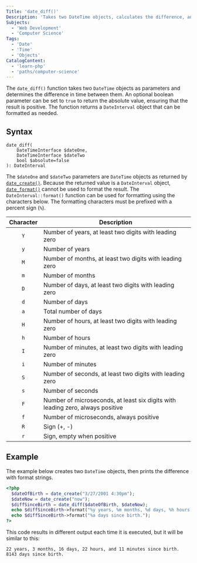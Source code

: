 ```yaml
---
Title: 'date_diff()'
Description: 'Takes two DateTime objects, calculates the difference, and returns a DateInterval object.'
Subjects:
  - 'Web Development'
  - 'Computer Science'
Tags:
  - 'Date'
  - 'Time'
  - 'Objects'
CatalogContent:
  - 'learn-php'
  - 'paths/computer-science'
---
```


The `date_diff()` function takes two `DateTime` objects as parameters and determines the difference in time between them. An optional boolean parameter can be set to `true` to return the absolute value, ensuring that the result is positive. The function returns a `DateInterval` object that can be formatted as needed.

## Syntax

```pseudo
date_diff(
    DateTimeInterface $dateOne,
    DateTimeInterface $dateTwo
    bool $absolute=false
): DateInterval
```

The `$dateOne` and `$dateTwo` parameters are `DateTime` objects as returned by [`date_create()`](https://www.codecademy.com/resources/docs/php/date-functions/date-create). Because the returned value is a `DateInterval` object, [`date_format()`](https://www.codecademy.com/resources/docs/php/date-functions/date-format) cannot be used to format the result. The `DateInterval::format()` function can be used for formatting using the characters below. The formatting characters must be prefixed with a percent sign (`%`).

| Character | Description                                                                    |
| :-------: | ------------------------------------------------------------------------------ |
|    `Y`    | Number of years, at least two digits with leading zero                         |
|    `y`    | Number of years                                                                |
|    `M`    | Number of months, at least two digits with leading zero                        |
|    `m`    | Number of months                                                               |
|    `D`    | Number of days, at least two digits with leading zero                          |
|    `d`    | Number of days                                                                 |
|    `a`    | Total number of days                                                           |
|    `H`    | Number of hours, at least two digits with leading zero                         |
|    `h`    | Number of hours                                                                |
|    `I`    | Number of minutes, at least two digits with leading zero                       |
|    `i`    | Number of minutes                                                              |
|    `S`    | Number of seconds, at least two digits with leading zero                       |
|    `s`    | Number of seconds                                                              |
|    `F`    | Number of microseconds, at least six digits with leading zero, always positive |
|    `f`    | Number of microseconds, always positive                                        |
|    `R`    | Sign (+, -)                                                                    |
|    `r`    | Sign, empty when positive                                                      |

## Example

The example below creates two `DateTime` objects, then prints the difference with format strings.

```php
<?php
  $dateOfBirth = date_create("3/27/2001 4:30pm");
  $dateNow = date_create("now");
  $diffSinceBirth = date_diff($dateOfBirth, $dateNow);
  echo $diffSinceBirth->format("%y years, %m months, %d days, %h hours, and %i minutes since birth.\n");
  echo $diffSinceBirth->format("%a days since birth.");
?>
```

This code results in different output each time it is executed, but it will be similar to this:

```shell
22 years, 3 months, 16 days, 22 hours, and 11 minutes since birth.
8143 days since birth.
```

